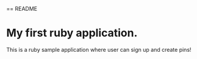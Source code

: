 == README

# My first ruby application.

This is a ruby sample application where user can sign up and create pins!


